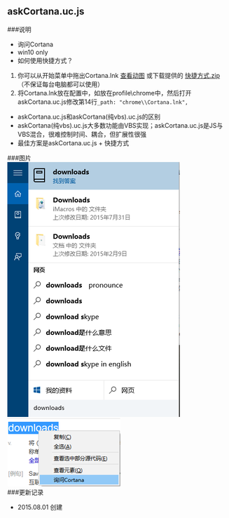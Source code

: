 askCortana.uc.js
----------------------------------- 
###说明  
 - 询问Cortana  
 - win10 only  
 - 如何使用快捷方式？
  1. 你可以从开始菜单中拖出Cortana.lnk [查看动图](https://github.com/GH-Kelo/userChromeJS/raw/master/askCortana/img/img3.gif) 或下载提供的 [快捷方式.zip](https://github.com/GH-Kelo/userChromeJS/raw/master/askCortana/%E5%BF%AB%E6%8D%B7%E6%96%B9%E5%BC%8F.zip) （不保证每台电脑都可以使用）
  2. 将Cortana.lnk放在配置中，如放在profile\chrome中，然后打开askCortana.uc.js修改第14行`_path: "chrome\\Cortana.lnk",`
 - askCortana.uc.js和askCortana(纯vbs).uc.js的区别
  - askCortana(纯vbs).uc.js大多数功能由VBS实现；askCortana.uc.js是JS与VBS混合，很难控制时间、耦合，但扩展性很强
  - 最佳方案是askCortana.uc.js + 快捷方式

###图片  
![](https://github.com/GH-Kelo/userChromeJS/raw/master/askCortana/img/img1.png "图片展示")   
![](https://github.com/GH-Kelo/userChromeJS/raw/master/askCortana/img/img2.png "图片展示")   
###更新记录  
 - 2015.08.01 创建  


